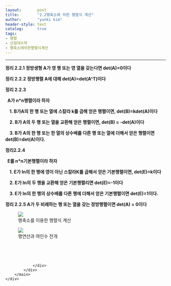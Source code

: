 ```yaml
---
layout:       post
title:        "2.2행축소에 의한 행렬식 계산"
author:       "yunki kim"
header-style: text
catalog:      true
tags: 
- 행렬
- 선형대수학
- 행축소에의한행렬식계산
---
```


<head></head>
<body id="tt-body-page" class="">
<div id="wrap" class="wrap-right">
    <div id="container">
        <main class="main ">
            <div class="area-main">
                <div class="area-view">
                    <div class="article-header"></div>
                    <hr>
                    <div class="article-view">
                        <div class="contents_style">
                            <p><b>정리 2.2.1 정방생형 A가 영 행 또는 영 열을 갖는다면 det(A)=0이다</b></p>
<p><b>정리 2.2.2 정방행렬 A에 대해 det(A)=det(A^T)이다</b></p>
<p><b>정리 2.2.3</b></p>
<p><b>&nbsp; A가 n*n행렬이라 하자</b></p>
<p><b>&nbsp; &nbsp; 1. B가A의 한 행 또는 열에 스칼라 k를 곱해 얻은 행렬이면, det(B)=kdet(A)이다</b></p>
<p><b>&nbsp; &nbsp; 2. B가 A의 두 행 또는 열을 교환해 얻은 행렬이면, det(B) = -det(A)이다</b></p>
<p><b>&nbsp; &nbsp; 3. B가 A의 한 행 또는 한 열의 상수배를 다른 행 또는 열에 더해서 얻은 행렬이면 det(B)=det(A)이다.</b></p>
<p><b>정리2.2.4</b></p>
<p><b>&nbsp; E를 n*n기본행렬이라 하자</b></p>
<p><b>&nbsp; &nbsp; 1. E가 In의 한 행에 영이 아닌 스칼라K를 곱해서 얻은 기본행렬이면, det(E)=k이다</b></p>
<p><b>&nbsp; &nbsp; 2. E가 In의 두 행을 교환해 얻은 기본행렬리면 det(E)=-1이다</b></p>
<p><b>&nbsp; &nbsp; 3. E가 In의 한 행의 상수배를 다른 행에 더해서 얻은 기본행렬이면 det(E)=1이다.&nbsp;</b></p>
<p><b>정리 2.2.5 A가 두 비례하는 행 또는 열을 갖는 정방행렬이면 det(A) = 0이다</b></p>
<p></p><figure class="imageblock alignCenter" data-origin-width="0" data-origin-height="0" data-ke-mobilestyle="widthContent">
    <span data-lightbox="lightbox">
        <img src="/img/Mi4y7ZaJ7LaV7IaM7JeQIOydmO2VnCDtlonroKzsi50g6rOE7IKw/img.png" data-origin-width="0" data-origin-height="0" data-ke-mobilestyle="widthContent">
    </span>
    <figcaption>행축소를 이용한 행렬식 계산</figcaption>
</figure><figure class="imageblock alignCenter" data-origin-width="0" data-origin-height="0" data-ke-mobilestyle="widthContent">
    <span data-lightbox="lightbox">
        <img src="/img/Mi4y7ZaJ7LaV7IaM7JeQIOydmO2VnCDtlonroKzsi50g6rOE7IKw/img_1.png" data-origin-width="0" data-origin-height="0" data-ke-mobilestyle="widthContent">
    </span>
    <figcaption>행연산과 여인수 전개</figcaption>
</figure><p></p>
<p>&nbsp;</p>
                        </div>
                        <br>
                        <div class="tags"></div>
                    </div>
                    
                </div>
            </div>
        </main>
    </div>
</div>


</body>